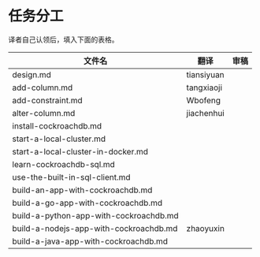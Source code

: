 # 任务分工

译者自己认领后，填入下面的表格。

| 文件名     | 翻译       | 审稿     |
|------------|------------|----------|
| design.md  | tiansiyuan |          |
| add-column.md|tangxiaoji||
| add-constraint.md|Wbofeng|          |
| alter-column.md|jiachenhui|         |
| install-cockroachdb.md|    |        |
| start-a-local-cluster.md | |        |
| start-a-local-cluster-in-docker.md| |||
| learn-cockroachdb-sql.md | | |
| use-the-built-in-sql-client.md |||
| build-an-app-with-cockroachdb.md |||
| build-a-go-app-with-cockroachdb.md |||
| build-a-python-app-with-cockroachdb.md |||
| build-a-nodejs-app-with-cockroachdb.md |zhaoyuxin||
| build-a-java-app-with-cockroachdb.md |||

